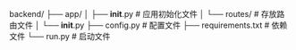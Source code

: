 backend/
├── app/
│   ├── __init__.py # 应用初始化文件
│   └── routes/ # 存放路由文件
│       └── __init__.py
├── config.py # 配置文件
├── requirements.txt # 依赖文件
└── run.py # 启动文件